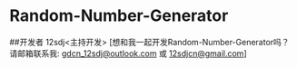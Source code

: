 # Random-Number-Generator
##开发者
12sdj<主持开发>
[想和我一起开发Random-Number-Generator吗？请邮箱联系我: gdcn_12sdj@outlook.com 或 12sdjcn@gmail.com]
